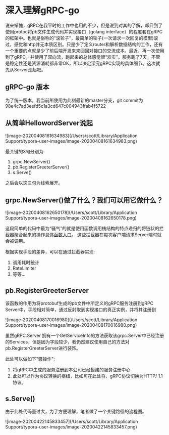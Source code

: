 # 深入理解gRPC-go

说来惭愧，gRPC在我平时的工作中也用的不少，但是说到对其的了解，却只到了使用protoc将pb文件生成代码并实现接口（golang interface）的程度套在gRPC的框架中。也就是俗称的“滚轮子”，最简单的轮子(一次请求一次回复的模型)滚过，感觉和http并无本质区别。只是少了定义router和解析数据结构的工作，还有一个重要的点就是少了前后端开发来来回回对接口的交流成本。最近，再一次使用到了gRPC，并使用了双向流，跑起来的总体感觉很“欢实”。服务跑了7天，不管是稳定性还是资源消耗都非常OK，所以决定深究gRPC实现的具体细节。这次就先从Server走起吧。

## gRPC-go 版本

为了统一版本，我当前所使用为此刻最新的master分支，git commit为 98e4c7ad3eefd5c1a3cd647c004943ffab4f5722 

## 从简单HellowordServer说起

![image-20200408161634983](/Users/scott/Library/Application Support/typora-user-images/image-20200408161634983.png)

最关键的3句分别为:

1. grpc.NewServer()
2. pb.RegisterGreeterServer()
3. s.Serve()

之后会以这三句为线索展开。

## grpc.NewServer()做了什么？我们可以用它做什么？

![image-20200408162650178](/Users/scott/Library/Application Support/typora-user-images/image-20200408162650178.png)

这段简单的代码中最为“骚气”的就是使用函数调用栈结构的特点递归的将链状的拦截器聚合起来的操作[具体函数入口](https://github.com/grpc/grpc-go/blob/98e4c7ad3eefd5c1a3cd647c004943ffab4f5722/server.go#L1174)。 这些拦截器在每次客户端请求Server端时就会被调用。

根据实现手段的差异，可以在通过拦截器实现:

1. 调用耗时统计
2. RateLimiter
3. 等等...

## pb.RegisterGreeterServer

该函数的作用为将protobuf生成的pb文件中所定义的gRPC服务注册到gRPC Server中，手段相对简单，通过反射取到实现接口的真正实例，并将其注册到

![image-20200408170016980](/Users/scott/Library/Application Support/typora-user-images/image-20200408170016980.png)

虽然gRPC.Server 拥有一个GetServiceInfo的方法获取该grpc.Server中已经注册的Services，但是因为字段较少，我仍然建议使用自己的方法对pb.RegisterGreeterServer进行装饰。

此处可以做如下"骚操作":

1. 将gRPC中生成的服务注册到本公司已经搭建的服务注册中心
2. 此处可以作为协议转换的枢纽，比如可在此处将，gRPC协议切换为HTTP/ 1.1协议。



## s.Serve()

由于此处代码量过大，为了方便理解，笔者做了一个关键路径的流程图。

![image-20200422145833457](/Users/scott/Library/Application Support/typora-user-images/image-20200422145833457.png)